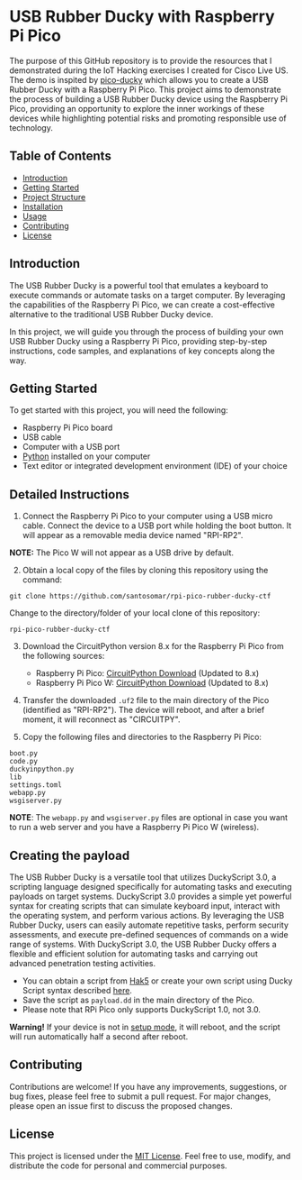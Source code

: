 # USB Rubber Ducky with Raspberry Pi Pico

The purpose of this GitHub repository is to provide the resources that I demonstrated during the IoT Hacking exercises I created for Cisco Live US. The demo is inspited by [pico-ducky](https://github.com/dbisu/pico-ducky) which allows you to create a USB Rubber Ducky with a Raspberry Pi Pico. This project aims to demonstrate the process of building a USB Rubber Ducky device using the Raspberry Pi Pico, providing an opportunity to explore the inner workings of these devices while highlighting potential risks and promoting responsible use of technology.

## Table of Contents
- [Introduction](#introduction)
- [Getting Started](#getting-started)
- [Project Structure](#project-structure)
- [Installation](#installation)
- [Usage](#usage)
- [Contributing](#contributing)
- [License](#license)

## Introduction
The USB Rubber Ducky is a powerful tool that emulates a keyboard to execute commands or automate tasks on a target computer. By leveraging the capabilities of the Raspberry Pi Pico, we can create a cost-effective alternative to the traditional USB Rubber Ducky device.

In this project, we will guide you through the process of building your own USB Rubber Ducky using a Raspberry Pi Pico, providing step-by-step instructions, code samples, and explanations of key concepts along the way.

## Getting Started
To get started with this project, you will need the following:
- Raspberry Pi Pico board
- USB cable
- Computer with a USB port
- [Python](https://www.python.org/) installed on your computer
- Text editor or integrated development environment (IDE) of your choice

## Detailed Instructions

1. Connect the Raspberry Pi Pico to your computer using a USB micro cable. Connect the device to a USB port while holding the boot button. It will appear as a removable media device named "RPI-RP2". 

**NOTE:** The Pico W will not appear as a USB drive by default.

2. Obtain a local copy of the files by cloning this repository using the command: 
```
git clone https://github.com/santosomar/rpi-pico-rubber-ducky-ctf
```

Change to the directory/folder of your local clone of this repository:

```
rpi-pico-rubber-ducky-ctf
```

3. Download the CircuitPython version 8.x for the Raspberry Pi Pico from the following sources:
   - Raspberry Pi Pico: [CircuitPython Download](https://circuitpython.org/board/raspberry_pi_pico/) (Updated to 8.x)
   - Raspberry Pi Pico W: [CircuitPython Download](https://circuitpython.org/board/raspberry_pi_pico_w/) (Updated to 8.x)

4. Transfer the downloaded `.uf2` file to the main directory of the Pico (identified as "RPI-RP2"). The device will reboot, and after a brief moment, it will reconnect as "CIRCUITPY".

5. Copy the following files and directories to the Raspberry Pi Pico:
```
boot.py
code.py
duckyinpython.py
lib
settings.toml
webapp.py
wsgiserver.py
```
**NOTE**: The `webapp.py` and `wsgiserver.py` files are optional in case you want to run a web server and you have a Raspberry Pi Pico W (wireless).

## Creating the payload
The USB Rubber Ducky is a versatile tool that utilizes DuckyScript 3.0, a scripting language designed specifically for automating tasks and executing payloads on target systems. DuckyScript 3.0 provides a simple yet powerful syntax for creating scripts that can simulate keyboard input, interact with the operating system, and perform various actions. By leveraging the USB Rubber Ducky, users can easily automate repetitive tasks, perform security assessments, and execute pre-defined sequences of commands on a wide range of systems. With DuckyScript 3.0, the USB Rubber Ducky offers a flexible and efficient solution for automating tasks and carrying out advanced penetration testing activities.

- You can obtain a script from [Hak5](https://github.com/hak5/usbrubberducky-payloads) or create your own script using Ducky Script syntax described [here](https://docs.hak5.org/hak5-usb-rubber-ducky/ducky-script-basics/hello-world). 
- Save the script as `payload.dd` in the main directory of the Pico. 
- Please note that RPi Pico only supports DuckyScript 1.0, not 3.0.

**Warning!** If your device is not in [setup mode](#setup-mode), it will reboot, and the script will run automatically half a second after reboot.


## Contributing
Contributions are welcome! If you have any improvements, suggestions, or bug fixes, please feel free to submit a pull request. For major changes, please open an issue first to discuss the proposed changes.

## License
This project is licensed under the [MIT License](LICENSE). Feel free to use, modify, and distribute the code for personal and commercial purposes.

